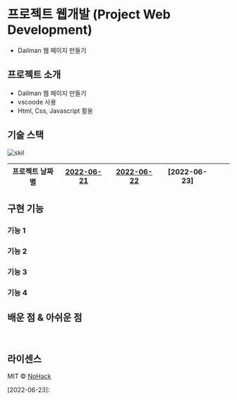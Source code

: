 # 프로젝트 웹개발 (Project Web Development)
- Dailman 웹 페이지 만들기

## 프로젝트 소개
- Dailman 웹 페이지 만들기
- vscoode 사용
- Html, Css, Javascript 활용

## 기술 스택

![skil]

|프로젝트 날짜별| [2022-06-21]  | [2022-06-22]  | [2022-06-23] |               |               |
| :-:          |  :-:          | :-:           | :-:          |  :-:          | :-:           |


## 구현 기능

### 기능 1

### 기능 2

### 기능 3

### 기능 4



## 배운 점 & 아쉬운 점

<p align="justify">

</p>

<br>

## 라이센스

MIT &copy; [NoHack](mailto:lbjp114@gmail.com)

[2022-06-21]: https://lively-kulfi-a1a64d.netlify.app
[2022-06-22]: https://earnest-malabi-19999e.netlify.app
[2022-06-23]: 




<!-- Stack Icon Refernces -->

[skil]: https://s3.ap-northeast-2.amazonaws.com/bootcamp-prep-assets/images/html-css-js.gif
<!-- [js]: https://commons.wikimedia.org/wiki/File:Javascript-shield.svg -->
<!-- [html]: https://upload.wikimedia.org/wikipedia/commons/thumb/6/61/HTML5_logo_and_wordmark.svg/1024px-HTML5_logo_and_wordmark.svg.png -->
<!-- [css]: https://i.pinimg.com/originals/eb/7e/20/eb7e20e646f5b7ec9ed4f8f78a5dee8f.png -->

